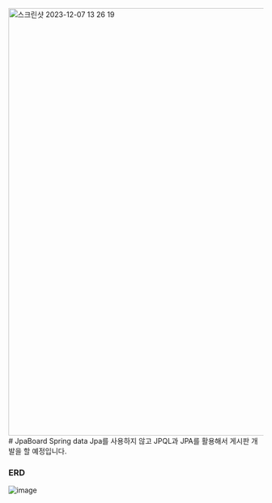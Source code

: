 <img width="843" alt="스크린샷 2023-12-07 13 26 19" src="https://github.com/pp8817/JpaBoard/assets/71458064/ce7941d4-b3ab-417d-923e-feab2351f6c0"># JpaBoard
Spring data Jpa를 사용하지 않고 JPQL과 JPA를 활용해서 게시판 개발을 할 예정입니다.

### ERD

![image](<img width="843" alt="스크린샷 2023-12-07 13 26 19" src="https://github.com/pp8817/JpaBoard/assets/71458064/8fb00043-3037-4ac9-a5a1-c5af5eb5f350">)
